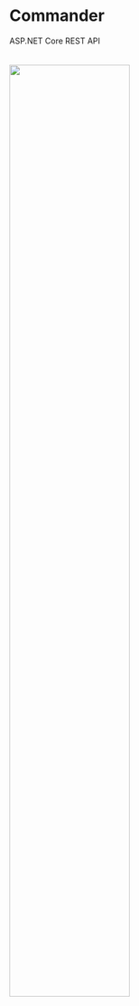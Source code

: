 # Commander
ASP.NET Core REST API
<br/>
<br/>
<br/>
<img src="https://terveysdata-app.s3.eu-central-1.amazonaws.com/CommanderAPI.png" width="65%">
